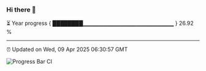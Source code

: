 ### Hi there 👋

⏳ Year progress { ████████▁▁▁▁▁▁▁▁▁▁▁▁▁▁▁▁▁▁▁▁▁▁ } 26.92 %

---

⏰ Updated on Wed, 09 Apr 2025 06:30:57 GMT

![Progress Bar CI](https://github.com/liununu/liununu/workflows/Progress%20Bar%20CI/badge.svg)
